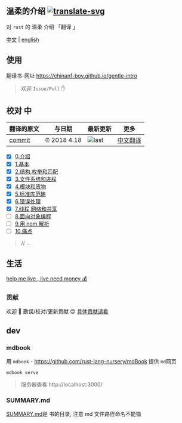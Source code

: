 ## 温柔的介绍 [![translate-svg]][translate-list]

[translate-svg]: http://llever.com/translate.svg
[translate-list]: https://github.com/chinanf-boy/chinese-translate-list

对 `rust` 的 温柔 介绍 「翻译 」

[中文](./readme.md) | [english](https://github.com/stevedonovan/gentle-intro)

## 使用

翻译书-网址 https://chinanf-boy.github.io/gentle-intro

> 欢迎 `Issue/Pull` ✋

## 校对 中

<!-- doc-templite START generated -->
<!-- repo = 'stevedonovan/gentle-intro' -->
<!-- commit = '4885a0615a48f1a736f88e71b9e5e3cba887c63c' -->
<!-- time = '2018 4.18' -->

| 翻译的原文 | 与日期       | 最新更新 | 更多                       |
| ---------- | ------------ | -------- | -------------------------- |
| [commit]   | ⏰ 2018 4.18 | ![last]  | [中文翻译][translate-list] |

[last]: https://img.shields.io/github/last-commit/stevedonovan/gentle-intro.svg
[commit]: https://github.com/stevedonovan/gentle-intro/tree/4885a0615a48f1a736f88e71b9e5e3cba887c63c

<!-- doc-templite END generated -->

- [x] [0.介绍](./src/readme.zh.md)
- [x] [1.基本](./src/1-basics.zh.md)
- [x] [2.结构,枚举和匹配](./src/2-structs-enums-lifetimes.zh.md)
- [x] [3.文件系统和进程](./src/3-filesystem.zh.md)
- [x] [4.模块和货物](./src/4-modules.zh.md)
- [x] [5.标准库范畴](./src/5-stdlib-containers.zh.md)
- [x] [6.错误处理](./src/6-error-handling.zh.md)
- [x] [7.线程,网络和共享](./src/7-shared-and-networking.zh.md)
- [ ] [8.面向对象编程](./src/object-orientation.zh.md)
- [ ] [9.用 nom 解析](./src/nom-intro.zh.md)
- [ ] [10.痛点](./src/pain-points.zh.md)

> // ...

## 生活

[help me live , live need money 💰](https://github.com/chinanf-boy/live-need-money)

### 贡献

欢迎 👏 勘误/校对/更新贡献 😊 [具体贡献请看](https://github.com/chinanf-boy/chinese-translate-list#贡献)

## dev

### mdbook

用 `mdbook` - https://github.com/rust-lang-nursery/mdBook 提供 `md`网页

```
mdbook serve
```

> 服务器查看 http://localhost:3000/

### SUMMARY.md

[SUMMARY.md](./src/SUMMARY.md)是 书的目录, 注意 md 文件路径命名不能错
